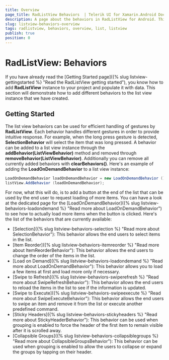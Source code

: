 ```yaml
---
title: Overview
page_title: RadListView Behaviors  | Telerik UI for Xamarin.Android Documentation
description: A page about the behaviors in RadListView for Android. This article explains how to use the behaviors supported in RadListView.
slug: listview-behaviors-overview
tags: radlistview, behaviors, overview, list, listview
publish: true
position: 0
---
```


# RadListView: Behaviors

If you have already read the [Getting Started page]({% slug listview-gettingstarted %} "Read the RadListView getting started"), you know how to add **RadListView** instance to your project and populate it with data.
This section will demonstrate how to add different behaviors to the list view instance that we have created.

## Getting Started

The list view behaviors can be used for efficient handling of gestures by **RadListView**. Each behavior handles different gestures in order to provide intuitive response. For example, when the long press gesture is 
detected, **SelectionBehavior** will select the item that was long pressed. 
A behavior can be added to a list view instance through the **addBehavior(ListViewBehavior)** method and removed through **removeBehavior(ListViewBehavior)**. Additionally you can remove all
currently added behaviors with **clearBehaviors()**. Here's an example of adding the **LoadOnDemandBehavior** to a list view instance:


```C#
LoadOnDemandBehavior loadOnDemandBehavior = new LoadOnDemandBehavior ();
listView.AddBehavior (loadOnDemandBehavior);
```

For now, what this will do, is to add a button at the end of the list that can be used by the end user to request loading of more items. You can have a look at the
dedicated page for the [LoadOnDemandBehavior]({% slug listview-behaviors-loadondemand %} "Read more about LoadOnDemandBehavior") to see how to actually load more items when the button is clicked.
Here's the list of the behaviors that are currently available:

* [Selection]({% slug listview-behaviors-selection %} "Read more about SelectionBehavior"): This behavior allows the end users to select items in the list.
* [Item Reorder]({% slug listview-behaviors-itemreorder %} "Read more about ItemReorderBehavior"): This behavior allows the end users to change the order of the items in the list.
* [Load on Demand]({% slug listview-behaviors-loadondemand %} "Read more about LoadOnDemandBehavior"): This behavior allows you to load a few items at first and load more only if necessary.
* [Swipe to Refresh]({% slug listview-behaviors-swiperefresh %} "Read more about SwipeRefreshBehavior"): This behavior allows the end users to reload the items in the list to see if the information is updated.
* [Swipe to Execute]({% slug listview-behaviors-swipeexecute %} "Read more about SwipeExecuteBehavior"): This behavior allows the end users to swipe an item and remove it from the list or execute another predefined command.
* [Sticky Headers]({% slug listview-behaviors-stickyheaders %} "Read more about StickyHeaderBehavior"): This behavior can be used when grouping is enabled to force the header of the first item to remain visible after it is scrolled away.
* [Collapsible Groups]({% slug listview-behaviors-collapsiblegroups %} "Read more about CollapsibleGroupsBehavior"): This behavior can be used when grouping is enabled to allow the users to collapse or expand the groups by tapping on their header.
